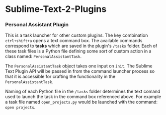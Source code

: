 Sublime-Text-2-Plugins
======================


### Personal Assistant Plugin

This is a task launcher for other custom plugins. The key combination `ctrl+shift+a` opens a text command box. The available commands correspond to **tasks** which are saved in the plugin's `/tasks` folder. Each of these task files is a Python file defining some sort of custom action in a class named: `PersonalAssistantTask`.

The `PersonalAssistantTask` object takes one input on `init`. The Sublime Text Plugin API will be passed in from the command launcher process so that it is accessible for crafting the functionality in the `PersonalAssistantTask`.

Naming of each Python file in the `/tasks` folder determines the text comand used to launch the task in the command box referenced above. For example a task file named `open_projects.py` would be launched with the command: `open projects`.
